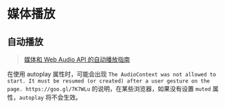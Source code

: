 # 媒体播放

## 自动播放

> [媒体和 Web Audio API 的自动播放指南](https://developer.mozilla.org/zh-CN/docs/Web/Media/Autoplay_guide)

在使用 autoplay 属性时，可能会出现 `The AudioContext was not allowed to start. It must be resumed (or created) after a user gesture on the page. https://goo.gl/7K7WLu` 的说明，在某些浏览器，如果没有设置 `muted` 属性，`autoplay` 将不会生效。
